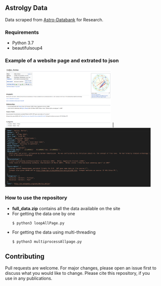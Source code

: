 ## Astrolgy Data
Data scraped from [Astro-Databank](https://www.astro.com/astro-databank) for Research.

### Requirements
- Python 3.7
- beautifulsoup4

### Example of a website page and extrated to json
<!-- #### Website page of a data
![Astro Site data example](./demo/astro_site.png)
#### Extracted the website data into json
![Json example](./demo/json.png) -->
<img src="./demo/astro_site.png" width="350"> | <img src="./demo/json.png" width="480">

### How to use the repository
- **full_data.zip** contains all the data available on the site
- For getting the data one by one
  ```
  $ python3 loopAllPage.py
  ```
- For getting the data using multi-threading
  ```
  $ python3 multiprocessAllpage.py

## Contributing
Pull requests are welcome. For major changes, please open an issue first to discuss what you would like to change. Please cite this repository, if you use in any publications.